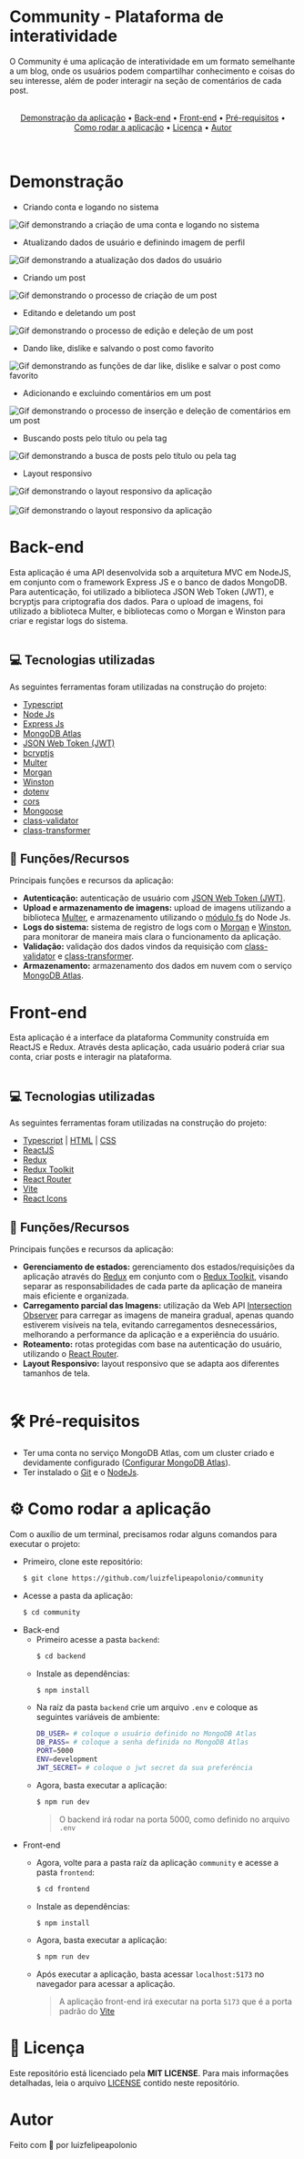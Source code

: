 # Community - Plataforma de interatividade

O Community é uma aplicação de interatividade em um formato semelhante a um blog, onde os usuários podem compartilhar conhecimento e coisas do seu interesse, além de poder interagir na seção de comentários de cada post.
<br /><br />

<p align="center">
    <a href="#demonstracao">Demonstração da aplicação</a> •
    <a href="#backend">Back-end</a> •
    <a href="#frontend">Front-end</a> •
    <a href="#pre-requisites">Pré-requisitos</a> •
    <a href="#run">Como rodar a aplicação</a> •
    <a href="#license">Licença</a> •
    <a href="#author">Autor</a>
</p>

<br />

<h1 id="demonstracao">Demonstração</h1>

- Criando conta e logando no sistema
<img src="./assets/Community_Register_Login.gif" alt="Gif demonstrando a criação de uma conta e logando no sistema" />

<br />

- Atualizando dados de usuário e definindo imagem de perfil
<img src="./assets/Community_UpdateProfile.gif" alt="Gif demonstrando a atualização dos dados do usuário" />

<br />

- Criando um post
<img src="./assets/Community_Criacao_Post.gif" alt="Gif demonstrando o processo de criação de um post" />

<br />

- Editando e deletando um post
<img src="./assets/Community_Edicao_Delecao_Post.gif" alt="Gif demonstrando o processo de edição e deleção de um post" />

<br />

- Dando like, dislike e salvando o post como favorito
<img src="./assets/Community_Like_Dislike_Favorito.gif" alt="Gif demonstrando as funções de dar like, dislike e salvar o post como favorito" />

<br />

- Adicionando e excluindo comentários em um post
<img src="./assets/Community_Comentario.gif" alt="Gif demonstrando o processo de inserção e deleção de comentários em um post" />

<br />

- Buscando posts pelo título ou pela tag
<img src="./assets/Community_Pesquisa.gif" alt="Gif demonstrando a busca de posts pelo título ou pela tag" />

<br />

- Layout responsivo
<img src="./assets/Community_Responsividade1.gif" alt="Gif demonstrando o layout responsivo da aplicação" />
<br /><br />
<img src="./assets/Community_Responsividade2.gif" alt="Gif demonstrando o layout responsivo da aplicação" />

<br />

<h1 id="backend">Back-end</h1>
Esta aplicação é uma API desenvolvida sob a arquitetura MVC em NodeJS, em conjunto com o framework Express JS e o banco de dados MongoDB. Para autenticação, foi utilizado a biblioteca JSON Web Token (JWT), e bcryptjs para criptografia dos dados. Para o upload de imagens, foi utilizado a biblioteca Multer, e bibliotecas como o Morgan e Winston para criar e registar logs do sistema.
<br /><br />

## 💻 Tecnologias utilizadas
As seguintes ferramentas foram utilizadas na construção do projeto:
- [Typescript](https://www.typescriptlang.org/)
- [Node Js](https://nodejs.org/en)
- [Express Js](https://expressjs.com/pt-br/)
- [MongoDB Atlas](https://www.mongodb.com/atlas/database)
- [JSON Web Token (JWT)](https://github.com/auth0/node-jsonwebtoken)
- [bcryptjs](https://github.com/dcodeIO/bcrypt.js)
- [Multer](https://github.com/expressjs/multer)
- [Morgan](https://github.com/expressjs/morgan)
- [Winston](https://github.com/winstonjs/winston)
- [dotenv](https://github.com/motdotla/dotenv)
- [cors](https://github.com/expressjs/cors)
- [Mongoose](https://mongoosejs.com/docs/guide.html)
- [class-validator](https://github.com/typestack/class-validator)
- [class-transformer](https://github.com/typestack/class-transformer)

## 🚀 Funções/Recursos
Principais funções e recursos da aplicação:
- **Autenticação:** autenticação de usuário com [JSON Web Token (JWT)](https://github.com/auth0/node-jsonwebtoken).
- **Upload e armazenamento de imagens:** upload de imagens utilizando a biblioteca [Multer](https://github.com/expressjs/multer), e armazenamento utilizando o [módulo fs](https://nodejs.org/dist/latest-v18.x/docs/api/fs.html) do Node Js.
- **Logs do sistema:** sistema de registro de logs com o [Morgan](https://github.com/expressjs/morgan) e [Winston](https://github.com/winstonjs/winston), para monitorar de maneira mais clara o funcionamento da aplicação.
- **Validação:** validação dos dados vindos da requisição com [class-validator](https://github.com/typestack/class-validator) e [class-transformer](https://github.com/typestack/class-transformer).
- **Armazenamento:** armazenamento dos dados em nuvem com o serviço [MongoDB Atlas](https://www.mongodb.com/atlas/database).

<h1 id="frontend">Front-end</h1>
Esta aplicação é a interface da plataforma Community construída em ReactJS e Redux. Através desta aplicação, cada usuário poderá criar sua conta, criar posts e interagir na plataforma.
<br /><br />

## 💻 Tecnologias utilizadas
As seguintes ferramentas foram utilizadas na construção do projeto:
- [Typescript](https://www.typescriptlang.org/) | [HTML](https://developer.mozilla.org/en-US/docs/Web/HTML) | [CSS](https://developer.mozilla.org/en-US/docs/Web/CSS)
- [ReactJS](https://react.dev/)
- [Redux](https://redux.js.org/)
- [Redux Toolkit](https://redux-toolkit.js.org/)
- [React Router](https://reactrouter.com/en/main)
- [Vite](https://vitejs.dev/)
- [React Icons](https://react-icons.github.io/react-icons/)

## 🚀 Funções/Recursos
Principais funções e recursos da aplicação:
- **Gerenciamento de estados:** gerenciamento dos estados/requisições da aplicação através do [Redux](https://redux.js.org/) em conjunto com o [Redux Toolkit](https://redux-toolkit.js.org/), visando separar as responsabilidades de cada parte da aplicação de maneira mais eficiente e organizada.
- **Carregamento parcial das Imagens:** utilização da Web API [Intersection Observer](https://developer.mozilla.org/en-US/docs/Web/API/Intersection_Observer_API) para carregar as imagens de maneira gradual, apenas quando estiverem visíveis na tela, evitando carregamentos desnecessários, melhorando a performance da aplicação e a experiência do usuário.
- **Roteamento:** rotas protegidas com base na autenticação do usuário, utilizando o [React Router](https://reactrouter.com/en/main).
- **Layout Responsivo:** layout responsivo que se adapta aos diferentes tamanhos de tela.
<br /><br />

<h1 id="pre-requisites">🛠 Pré-requisitos</h1>

- Ter uma conta no serviço MongoDB Atlas, com um cluster criado e devidamente configurado ([Configurar MongoDB Atlas](https://www.mongodb.com/docs/atlas/getting-started/)).
- Ter instalado o [Git](https://git-scm.com/) e o [NodeJs](https://nodejs.org/en/).

<h1 id="run"> ⚙ Como rodar a aplicação </h1>

Com o auxílio de um terminal, precisamos rodar alguns comandos para executar o projeto:
- Primeiro, clone este repositório:
    ```bash
    $ git clone https://github.com/luizfelipeapolonio/community
    ```
- Acesse a pasta da aplicação:
    ```bash
    $ cd community
    ```
- Back-end
    - Primeiro acesse a pasta `backend`:
        ```bash
        $ cd backend
        ```
    - Instale as dependências:
        ```bash
        $ npm install
        ```
    - Na raíz da pasta `backend` crie um arquivo `.env` e coloque as seguintes variáveis de ambiente:
        ```bash
        DB_USER= # coloque o usuário definido no MongoDB Atlas
        DB_PASS= # coloque a senha definida no MongoDB Atlas
        PORT=5000
        ENV=development
        JWT_SECRET= # coloque o jwt secret da sua preferência
        ```
    - Agora, basta executar a aplicação:
        ```bash
        $ npm run dev
        ```
        > O backend irá rodar na porta 5000, como definido no arquivo `.env`
- Front-end
    - Agora, volte para a pasta raíz da aplicação `community` e acesse a pasta `frontend`:
        ```bash
        $ cd frontend
        ```
    - Instale as dependências:
        ```bash
        $ npm install
        ```
    - Agora, basta executar a aplicação:
        ```bash
        $ npm run dev
        ```
    - Após executar a aplicação, basta acessar `localhost:5173` no navegador para acessar a aplicação.

        > A  aplicação front-end irá executar na porta `5173` que é a porta padrão do [Vite](https://vitejs.dev/guide/)

<h1 id="license">📝 Licença</h1>

Este repositório está licenciado pela **MIT LICENSE**. Para mais informações detalhadas, leia o arquivo [LICENSE](./LICENSE) contido neste repositório.

<h1 id="author">Autor</h1>

Feito com 💜 por luizfelipeapolonio